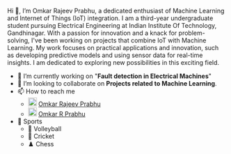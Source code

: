 Hi 👋, I’m Omkar Rajeev Prabhu, a dedicated enthusiast of Machine Learning and Internet of Things (IoT) integration. I am a third-year undergraduate student pursuing Electrical Engineering at Indian Institute Of Technology, Gandhinagar. With a passion for innovation and a knack for problem-solving, I've been working on projects that combine IoT with Machine Learning. My work focuses on practical applications and innovation, such as developing predictive models and using sensor data for real-time insights. I am dedicated to exploring new possibilities in this exciting field.
- 🔭 I’m currently working on "**Fault detection in Electrical Machines**"
- 👯 I’m looking to collaborate on **Projects related to Machine Learning**.
- 📫 How to reach me 
  - <img src="https://upload.wikimedia.org/wikipedia/commons/c/ca/LinkedIn_logo_initials.png" alt="LinkedIn logo" style="width:20px;height:20px;"> [Omkar Rajeev Prabhu](https://www.linkedin.com/in/omkar-rajeev-prabhu/)
  - <img src="https://upload.wikimedia.org/wikipedia/commons/thumb/4/4e/Gmail_Icon.png/512px-Gmail_Icon.png" alt="Gmail logo" style="width:20px;height:20px;"> [Omkar R Prabhu](mailto:omkarrpabhu.007@gmail.com)
- 🏅 Sports
  - 🏐 Volleyball
  - 🏏 Cricket
  - ♟️ Chess   
<!---
OmkarRPrabhu007/OmkarRPrabhu007 is a ✨ special ✨ repository because its `README.md` (this file) appears on your GitHub profile.
You can click the Preview link to take a look at your changes.
--->
